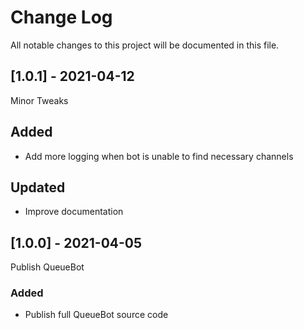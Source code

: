 
# Change Log

All notable changes to this project will be documented in this file.

## [1.0.1] - 2021-04-12

Minor Tweaks

## Added

- Add more logging when bot is unable to find necessary channels

## Updated

- Improve documentation

## [1.0.0] - 2021-04-05

Publish QueueBot

### Added

- Publish full QueueBot source code
